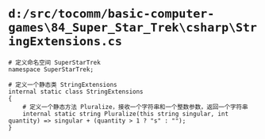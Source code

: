 # `d:/src/tocomm/basic-computer-games\84_Super_Star_Trek\csharp\StringExtensions.cs`

```
# 定义命名空间 SuperStarTrek
namespace SuperStarTrek;

# 定义一个静态类 StringExtensions
internal static class StringExtensions
{
    # 定义一个静态方法 Pluralize，接收一个字符串和一个整数参数，返回一个字符串
    internal static string Pluralize(this string singular, int quantity) => singular + (quantity > 1 ? "s" : "");
}
```